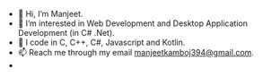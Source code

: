 - 👋 Hi, I’m Manjeet.
- 👀 I’m interested in Web Development and Desktop Application Development (in C# .Net). 
- 🌱 I code in C, C++, C#, Javascript and Kotlin.
- 📫 Reach me through my email manjeetkamboj394@gmail.com.
- 
